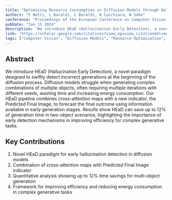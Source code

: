 ```yaml
---
title: "Optimizing Resource Consumption in Diffusion Models through Hallucination Early Detection"
authors: "F Betti, L Baraldi, L Baraldi, R Cucchiara, N Sebe"
conference: "Proceedings of the European Conference on Computer Vision Workshops. 2024."
pubDate: "Jan 15 2024"
description: "We introduce HEaD (Hallucination Early Detection), a novel paradigm that swiftly detects incorrect generations in diffusion models during early stages, saving computational resources and accelerating the generation process for complex multi-object images."
link: "https://scholar.google.com/citations?view_op=view_citation&hl=en&user=Ms5ctkUAAAAJ&citation_for_view=Ms5ctkUAAAAJ:eQOLeE2rZwMC"
tags: ["Computer Vision", "Diffusion Models", "Resource Optimization", "Computational Efficiency", "Hallucination Detection", "Multi-object Generation", "Cross-attention Maps", "Energy Consumption"]
---
```


## Abstract

We introduce HEaD (Hallucination Early Detection), a novel paradigm designed to swiftly detect incorrect generations at the beginning of the diffusion process. Diffusion models struggle when generating complex combinations of multiple objects, often requiring multiple iterations with different seeds, wasting time and increasing energy consumption. Our HEaD pipeline combines cross-attention maps with a new indicator, the Predicted Final Image, to forecast the final outcome using information available in early generation stages. Results show HEaD can save up to 12% of generation time in two-object scenarios, highlighting the importance of early detection mechanisms in improving efficiency for complex generative tasks.

## Key Contributions

1. Novel HEaD paradigm for early hallucination detection in diffusion models
2. Combination of cross-attention maps with Predicted Final Image indicator
3. Quantitative analysis showing up to 12% time savings for multi-object generation
4. Framework for improving efficiency and reducing energy consumption in complex generative tasks 